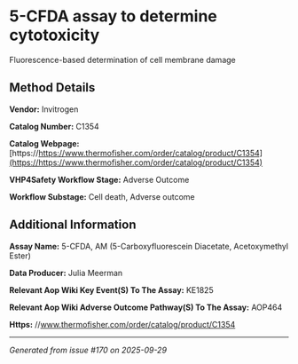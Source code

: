 # 5-CFDA assay to determine cytotoxicity

Fluorescence-based determination of cell membrane damage

## Method Details

**Vendor:** Invitrogen

**Catalog Number:** C1354

**Catalog Webpage:** [https://https://www.thermofisher.com/order/catalog/product/C1354](https://https://www.thermofisher.com/order/catalog/product/C1354)

**VHP4Safety Workflow Stage:** Adverse Outcome

**Workflow Substage:** Cell death, Adverse outcome

## Additional Information

**Assay Name:** 5-CFDA, AM (5-Carboxyfluorescein Diacetate, Acetoxymethyl Ester)

**Data Producer:** Julia Meerman

**Relevant Aop Wiki Key Event(S) To The Assay:** KE1825

**Relevant Aop Wiki Adverse Outcome Pathway(S) To The Assay:** AOP464

**Https:** //www.thermofisher.com/order/catalog/product/C1354

---

*Generated from issue #170 on 2025-09-29*
